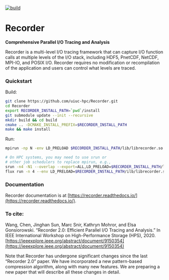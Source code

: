 [![build](https://github.com/uiuc-hpc/Recorder/actions/workflows/cmake.yml/badge.svg)](https://github.com/uiuc-hpc/Recorder/actions/workflows/cmake.yml)

# Recorder

**Comprehensive Parallel I/O Tracing and Analysis**

Recorder is a multi-level I/O tracing framework that can capture I/O function
calls at multiple levels of the I/O stack, including HDF5, PnetCDF, NetCDF, MPI-IO,
and POSIX I/O. Recorder requires no modification or recompilation of the application and
users can control what levels are traced.


### Quickstart

Build:

```bash
git clone https://github.com/uiuc-hpc/Recorder.git
cd Recorder
export RECORDER_INSTALL_PATH=`pwd`/install
git submodule update --init --recursive
mkdir build && cd build
cmake .. -DCMAKE_INSTALL_PREFIX=$RECORDER_INSTALL_PATH
make && make install
```

Run:
```bash
mpirun -np N -env LD_PRELOAD $RECORDER_INSTALL_PATH/lib/librecorder.so ./your-app

# On HPC systems, you may need to use srun or
# other job schedulers to replace mpirun, e.g.,
srun -n4 -N1 --overlap --export=ALL,LD_PRELOAD=$RECORDER_INSTALL_PATH/lib/librecorder.so ./your-app
flux run -n 4 --env LD_PRELOAD=$RECORDER_INSTALL_PATH/ilb/librecorder.so ./your-app
```


### Documentation

Recorder documentation is at [https://recorder.readthedocs.io/](https://recorder.readthedocs.io/).


### To cite:

Wang, Chen, Jinghan Sun, Marc Snir, Kathryn Mohror, and Elsa Gonsiorowski. “Recorder 2.0: Efficient Parallel I/O Tracing and Analysis.” In IEEE International Workshop on High-Performance Storage (HPS), 2020.
[https://ieeexplore.ieee.org/abstract/document/9150354](https://ieeexplore.ieee.org/abstract/document/9150354)

Note that Recorder has undergone significant changes since the last “Recorder 2.0” paper. We have incorporated a new pattern-based compression algorithm, along with many new features. We are preparing a new paper that will describe all these changes in detail.

